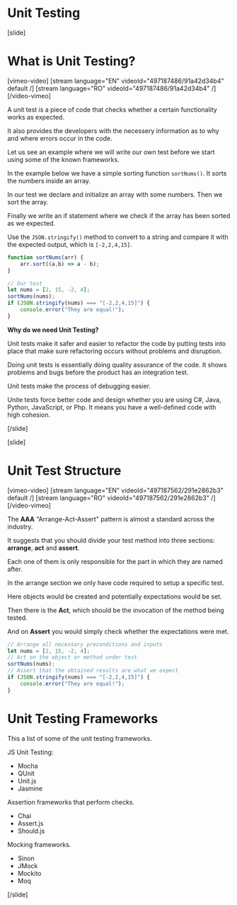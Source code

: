 # Unit Testing

[slide]

# What is Unit Testing?

[vimeo-video]
[stream language="EN" videoId="497187486/91a42d34b4" default /]
[stream language="RO" videoId="497187486/91a42d34b4"  /]
[/video-vimeo]

A unit test is a piece of code that checks whether a certain functionality works as expected.

It also provides the developers with the necessery information as to why and where errors occur in the code.

Let us see an example where we will write our own test before we start using some of the known frameworks.

In the example below we have a simple sorting function `sortNums()`. It sorts the numbers inside an array.

In our test we declare and initialize an array with some numbers. Then we sort the array.

Finally we write an if statement where we check if the array has been sorted as we expected.

Use the `JSON.stringify()` method to convert to a string and compare it with the expected output, which is `[-2,2,4,15]`.

```js live
function sortNums(arr) {
    arr.sort((a,b) => a - b);
}

// Our test
let nums = [2, 15, -2, 4];
sortNums(nums);
if (JSON.stringify(nums) === "[-2,2,4,15]") {
    console.error("They are equal!");
}
```

**Why do we need Unit Testing?**

Unit tests make it safer and easier to refactor the code by putting tests into place that make sure refactoring occurs without problems and disruption.

Doing unit tests is essentially doing quality assurance of the code. It shows problems and bugs before the product has an integration test.

Unit tests make the process of debugging easier.

Unite tests force better code and design whether you are using C\#, Java, Python, JavaScript, or Php. It means you have a well-defined code with high cohesion.

[/slide]

[slide]

# Unit Test Structure

[vimeo-video]
[stream language="EN" videoId="497187562/291e2862b3" default /]
[stream language="RO" videoId="497187562/291e2862b3"  /]
[/video-vimeo]

The **AAA** "Arrange-Act-Assert" pattern is almost a standard across the industry. 

It suggests that you should divide your test method into three sections: **arrange**, **act** and **assert**.

Each one of them is only responsible for the part in which they are named after.

In the arrange section we only have code required to setup a specific test. 

Here objects would be created and potentially expectations would be set.

Then there is the **Act**, which should be the invocation of the method being tested. 

And on **Assert** you would simply check whether the expectations were met.

```js
// Arrange all necessary preconditions and inputs
let nums = [2, 15, -2, 4];
// Act on the object or method under test
sortNums(nums);
// Assert that the obtained results are what we expect
if (JSON.stringify(nums) === "[-2,2,4,15]") {
    console.error("They are equal!");
}
```

# Unit Testing Frameworks

This a list of some of the unit testing frameworks.

JS Unit Testing:
- Mocha
- QUnit
- Unit.js
- Jasmine

Assertion frameworks that perform checks.
- Chai
- Assert.js
- Should.js

Mocking frameworks.
- Sinon
- JMock
- Mockito
- Moq

[/slide]